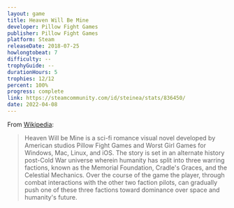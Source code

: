 ```yaml
---
layout: game
title: Heaven Will Be Mine
developer: Pillow Fight Games
publisher: Pillow Fight Games
platform: Steam
releaseDate: 2018-07-25
howlongtobeat: 7
difficulty: --
trophyGuide: --
durationHours: 5
trophies: 12/12
percent: 100%
progress: complete
link: https://steamcommunity.com/id/steinea/stats/836450/
date: 2022-04-08
---
```


From [Wikipedia](https://en.wikipedia.org/wiki/Heaven_Will_Be_Mine):

> Heaven Will be Mine is a sci-fi romance visual novel developed by American studios Pillow Fight Games and Worst Girl Games for Windows, Mac, Linux, and iOS. The story is set in an alternate history post-Cold War universe wherein humanity has split into three warring factions, known as the Memorial Foundation, Cradle's Graces, and the Celestial Mechanics. Over the course of the game the player, through combat interactions with the other two faction pilots, can gradually push one of these three factions toward dominance over space and humanity's future.
